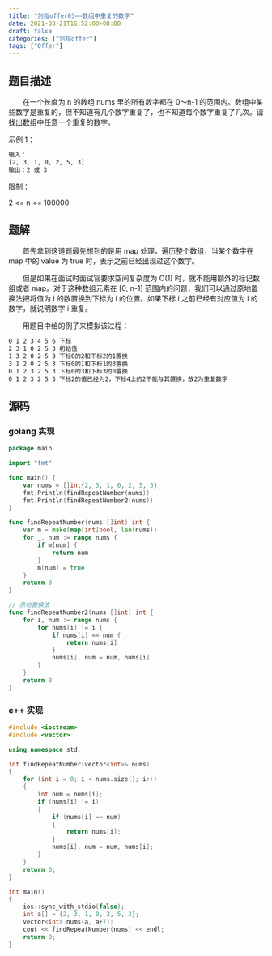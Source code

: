 ```yaml
---
title: "剑指offer03——数组中重复的数字"
date: 2021-03-21T16:52:00+08:00
draft: false
categories: ["剑指offer"]
tags: ["Offer"]
---
```


## 题目描述

　　在一个长度为 n 的数组 nums 里的所有数字都在 0～n-1 的范围内。数组中某些数字是重复的，但不知道有几个数字重复了，也不知道每个数字重复了几次。请找出数组中任意一个重复的数字。

示例 1：

```bash
输入：
[2, 3, 1, 0, 2, 5, 3]
输出：2 或 3 
```

限制：

2 <= n <= 100000

## 题解

　　首先拿到这道题最先想到的是用 map 处理，遍历整个数组，当某个数字在 map 中的 value 为 true 时，表示之前已经出现过这个数字。

　　但是如果在面试时面试官要求空间复杂度为 O(1) 时，就不能用额外的标记数组或者 map。对于这种数组元素在 [0, n-1] 范围内的问题，我们可以通过原地置换法把将值为 i 的数置换到下标为 i 的位置。如果下标 i 之前已经有对应值为 i 的数字，就说明数字 i 重复。

　　用题目中给的例子来模拟该过程：

```bash
0 1 2 3 4 5 6 下标
2 3 1 0 2 5 3 初始值
1 3 2 0 2 5 3 下标0的2和下标2的1置换
3 1 2 0 2 5 3 下标0的1和下标1的3置换
0 1 2 3 2 5 3 下标0的3和下标3的0置换
0 1 2 3 2 5 3 下标2的值已经为2，下标4上的2不能与其置换，故2为重复数字
```

## 源码

### golang 实现

```go
package main

import "fmt"

func main() {
	var nums = []int{2, 3, 1, 0, 2, 5, 3}
	fmt.Println(findRepeatNumber(nums))
	fmt.Println(findRepeatNumber2(nums))
}

func findRepeatNumber(nums []int) int {
	var m = make(map[int]bool, len(nums))
	for _, num := range nums {
		if m[num] {
			return num
		}
		m[num] = true
	}
	return 0
}

// 原地置换法
func findRepeatNumber2(nums []int) int {
	for i, num := range nums {
		for nums[i] != i {
			if nums[i] == num {
				return nums[i]
			}
			nums[i], num = num, nums[i]
		}
	}
	return 0
}
```

### c++ 实现

```c++
#include <iostream>
#include <vector>

using namespace std; 

int findRepeatNumber(vector<int>& nums)
{
    for (int i = 0; i < nums.size(); i++)
    {
        int num = nums[i];
		if (nums[i] != i)
        {
			if (nums[i] == num)
            {
				return nums[i];
			}
			nums[i], num = num, nums[i];
		}
	}
	return 0;
}

int main() 
{
    ios::sync_with_stdio(false);
    int a[] = {2, 3, 1, 0, 2, 5, 3};
    vector<int> nums(a, a+7);
    cout << findRepeatNumber(nums) << endl;
    return 0;
}
```
